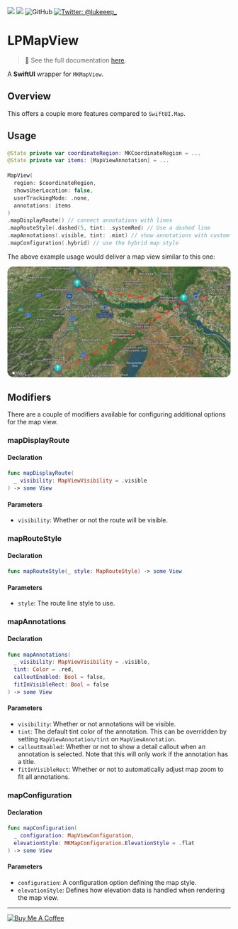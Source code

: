 <p>
  <img src="https://img.shields.io/badge/Swift-5.7-f05318.svg" />
  <img src="https://img.shields.io/badge/iOS->= 16.0-blue.svg" />
  <img alt="GitHub" src="https://img.shields.io/github/license/lukepistrol/lpmapview">
  <a href="https://twitter.com/lukeeep_">
    <img src="https://img.shields.io/badge/Twitter-@lukeeep_-1e9bf0.svg?style=flat" alt="Twitter: @lukeeep_" />
  </a>
</p>

# LPMapView

> 📖 See the full documentation [here](https://lukepistrol.github.io/LPMapView/documentation/lpmapview).

A **SwiftUI** wrapper for `MKMapView`.

## Overview

This offers a couple more features compared to `SwiftUI.Map`.

## Usage

```swift
@State private var coordinateRegion: MKCoordinateRegion = ...
@State private var items: [MapViewAnnotation] = ...

MapView(
  region: $coordinateRegion, 
  showsUserLocation: false,
  userTrackingMode: .none,
  annotations: items
)
.mapDisplayRoute() // connect annotations with lines
.mapRouteStyle(.dashed(5, tint: .systemRed) // Use a dashed line
.mapAnnotations(.visible, tint: .mint) // show annotations with custom tint
.mapConfiguration(.hybrid) // use the hybrid map style
```

The above example usage would deliver a map view similar to this one:

![map-preview](./Sources/LPMapView/Documentation.docc/Resources/map-preview.png)

## Modifiers

There are a couple of modifiers available for configuring additional
options for the map view.

### mapDisplayRoute

#### Declaration

```swift
func mapDisplayRoute(
  _ visibility: MapViewVisibility = .visible
) -> some View
```

#### Parameters

- `visibility`: Whether or not the route will be visible.

### mapRouteStyle

#### Declaration

```swift
func mapRouteStyle(_ style: MapRouteStyle) -> some View
```

#### Parameters

- `style`: The route line style to use.

### mapAnnotations

#### Declaration

```swift
func mapAnnotations(
  _ visibility: MapViewVisibility = .visible, 
  tint: Color = .red, 
  calloutEnabled: Bool = false, 
  fitInVisibleRect: Bool = false
) -> some View
```

#### Parameters

- `visibility`: Whether or not annotations will be visible.
- `tint`: The default tint color of the annotation. This can
be overridden by setting ``MapViewAnnotation/tint`` on
``MapViewAnnotation``.
- `calloutEnabled`: Whether or not to show a detail callout
when an annotation is selected. Note that this will only
work if the annotation has a title.
- `fitInVisibleRect`: Whether or not to automatically adjust
map zoom to fit all annotations.

### mapConfiguration

#### Declaration

```swift
func mapConfiguration(
  _ configuration: MapViewConfiguration, 
  elevationStyle: MKMapConfiguration.ElevationStyle = .flat
) -> some View
```

#### Parameters

- `configuration`: A configuration option defining the map
style.
- `elevationStyle`: Defines how elevation data is handled
when rendering the map view.

---

<a href="https://www.buymeacoffee.com/lukeeep" target="_blank"><img src="https://cdn.buymeacoffee.com/buttons/v2/default-yellow.png" alt="Buy Me A Coffee" style="height: 60px !important;width: 217px !important;" ></a>
